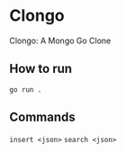 # Clongo
Clongo: A Mongo Go Clone 

## How to run 

`go run .`

## Commands 

`insert <json>` 
`search <json>`
